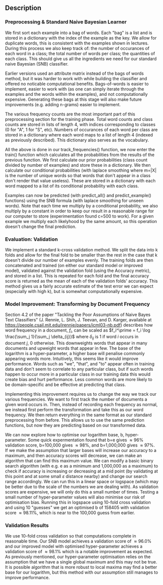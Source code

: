 ## Description

### Preprocessing & Standard Naive Bayesian Learner
We first sort each example into a bag of words. Each "bag" is a list and is stored in a dictionary with the index of the example as the key. We allow for duplicate words, this is consistent with the examples shown in lectures. During this process we also keep track of: the number of occurances of each word in a class; the total number of words per class; the quantities of each class. This should give us all the ingredients we need for our standard naive Bayesian (SNB) classifier.

Earlier versions used an attribute matrix instead of the bags of words method, but it was harder to work with while building the classifier and offered no noticable computational benefits. Bags-of-words is easier to implement, easier to work with (as one can simply iterate through the examples and the words within the examples), and not computationally expensive. Generating these bags at this stage will also make future improvements (e.g. adding n-grams) easier to implement.

The various frequency counts are the most important part of this preprocessing section for the training phase. Total word counts and class counts are stored in lists of length 4, with indices corresponding to classes (0 for "A", 1 for "S", etc). Numbers of occurances of each word per class are stored in a dictionary where each word maps to a list of length 4 (indexed as previously described). This dictionary also serves as the vocabulary.

All the above is done in our track_frequencies() function, we now enter the train() function which calculates all the probabilities from the results of the previous function. We first calculate our prior probabilities (class count divided by number of examples) and store these in a dictionary. We then calculate our conditional probabilities (with laplace smoothing where m=|X| is the number of unique words so that words that don't appear in a class don't render that value useless). These are stored in a dictionary with each word mapped to a list of its conditional probability with each class.

Examples can now be predicted (with predict_all() and predict_example() functions) using the SNB formula (with laplace smoothing for unseen words). Note that each time we multiply by a conditional probability, we also multiply by a constant in order to keep our result in a reasonable range for our computer to store (experimentation found c=500 to work). For a given example we multiply each likelyhood by the same amount, so this operation doesn't change the final prediction.


### Evaluation: Validation

We implement a standard k-cross validation method. We split the data into k folds and allow for the final fold to be smaller than the rest in the case that k doesn't divide our number of examples evenly. The training folds are then concatenated and trained (on either our standard model or improved model), validated against the validation fold (using the Accuracy metric), and stored in a list. This is repeated for each fold and the final accuracy score is returned as the mean of each of the validation folds' accuracy. This method gives us a fairly accurate estimate of the test error we can expect (especially with high k), but is somewhat computationally expensive.


### Model Improvement: Transforming by Document Frequency

Section 4.2 of the paper "Tackling the Poor Assumptions of Naive Bayes Text Classifiers" (J. Rennie, L. Shih, J. Teevan, and D. Karger, available at https://people.csail.mit.edu/jrennie/papers/icml03-nb.pdf) describes how word frequency in a document, $f_i$, can be scaled as $f_i^\prime = f_i \log \frac{\sum_j 1}{\sum_j \delta_{ij}}$ where $\delta_{ij}$ is 1 if word $i$ occurs in document $j$, 0 otherwise. This downweights words that appear in many documents and upweight words that appear in few. The base of the logarithm is a hyper-parameter, a higher base will penalise commonly appearing words more. Intuitively, this seems like it would improve performance. Words such as "we", "that", and "to" appear often in training data and don't seem to correlate to any particular class, but if such words happen to occur more in a particular class in our training data this would create bias and hurt performance. Less common words are more likely to be domain-specific and be effective at predicting that class.

Implementing this improvement requires us to change the way we track our various frequencies. We want to first track the number of documents a given word occurs in. Then, instead of recording each frequency as normal, we instead first perform the transformation and take this as our word frequency. We then return everything in the same format as our standard preprocessing from before. This allows us to use the same prediction functions, but now they are predicting based on our transformed data.

We can now explore how to optimise our logarithm base, b, hyper-parameter. Some quick expermentation found that b=e gives $\approx 96\%$ validation score, b=100,000 gives $\approx 98\%$, and b=1,000,000 gives $\approx 97\%$. If we make the assumption that larger bases will increase our accuracy to a maximum, and then accuracy scores will decrease, we can make an algorithm that can find this maximum value. We can modify a basic binary search algorithm (with e.g. e as a minimum and 1,000,000 as a maximum) to check if accuracy is increasing or decreasing at a mid point (by validating at this point and at some small $\varepsilon$ distance nearby) and change our search range accordingly. We can run this in a linear space or logspace (which may be better due to the scale of the numbers we are dealing with). As validation scores are expensive, we will only do this a small number of times. Testing a small number of hyper-parameter values will also minimise our risk of optimisation bias. Running this in logspace using 10-fold cross validation and using 10 "guesses" we get an optimised b of 158405 with validation score $\approx 98.11\%$, which is near to the 100,000 guess from earlier.

### Validation Results

We use 10-fold cross validation so that computations complete in reasonable time. Our SNB model achieves a validation score of $\approx 96.0\%$ and our improved model with optimised hyper-parameter achieves a validation score of $\approx 98.1\%$ which is a notable improvement as expected. As previously mentioned, our hyper-parameter optimisation relies on the assumption that we have a single global maximum and this may not be true. It is possible algorithm that is more robust to local maxima may find a better base for our logarithm, but this method with our assumption still manages to improve performance.